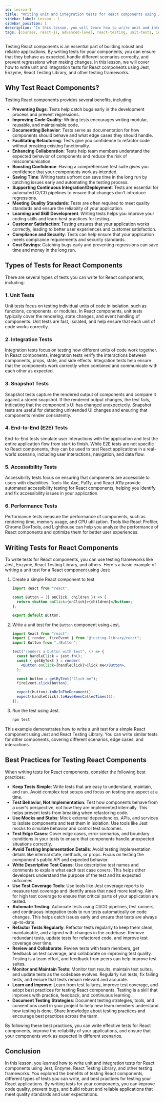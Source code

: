 ```yaml
---
id: lesson-1
title: "Writing unit and integration tests for React components using Jest or other frameworks"
sidebar_label: Lesson - 1
sidebar_position: 1
description: "In this lesson, you will learn how to write unit and integration tests for React components using Jest, Enzyme, React Testing Library, and other testing frameworks. We will cover the basics of testing React components, writing test cases, and best practices for testing your React applications."
tags: [courses, react-js, advanced-level, react-testing, unit-tests, integration-tests, jest, enzyme, react-testing-library, testing-frameworks, best-practices, react-components, testing-strategies, test-coverage, test-automation, test-refactoring, test-maintenance, test-collaboration, test-documentation, test-improvement, test-monitoring, test-learning ]
---
```


Testing React components is an essential part of building robust and reliable applications. By writing tests for your components, you can ensure that they behave as expected, handle different scenarios correctly, and prevent regressions when making changes. In this lesson, we will cover how to write unit and integration tests for React components using Jest, Enzyme, React Testing Library, and other testing frameworks.

## Why Test React Components?

Testing React components provides several benefits, including:

- **Preventing Bugs**: Tests help catch bugs early in the development process and prevent regressions.
- **Improving Code Quality**: Writing tests encourages writing modular, reusable, and maintainable code.
- **Documenting Behavior**: Tests serve as documentation for how components should behave and what edge cases they should handle.
- **Facilitating Refactoring**: Tests give you confidence to refactor code without breaking existing functionality.
- **Enhancing Collaboration**: Tests help team members understand the expected behavior of components and reduce the risk of miscommunication.
- **Boosting Confidence**: Having a comprehensive test suite gives you confidence that your components work as intended.
- **Saving Time**: Writing tests upfront can save time in the long run by catching issues early and automating the testing process.
- **Supporting Continuous Integration/Deployment**: Tests are essential for automated CI/CD pipelines to ensure that changes don't introduce regressions.
- **Meeting Quality Standards**: Tests are often required to meet quality standards and ensure the reliability of your application.
- **Learning and Skill Development**: Writing tests helps you improve your coding skills and learn best practices for testing.
- **Customer Satisfaction**: Testing ensures that your application works correctly, leading to better user experiences and customer satisfaction.
- **Compliance and Security**: Tests can help ensure that your application meets compliance requirements and security standards.
- **Cost Savings**: Catching bugs early and preventing regressions can save time and money in the long run.

## Types of Tests for React Components

There are several types of tests you can write for React components, including:

### 1. Unit Tests

Unit tests focus on testing individual units of code in isolation, such as functions, components, or modules. In React components, unit tests typically cover the rendering, state changes, and event handling of components. Unit tests are fast, isolated, and help ensure that each unit of code works correctly.

### 2. Integration Tests

Integration tests focus on testing how different units of code work together. In React components, integration tests verify the interactions between components, props, state, and side effects. Integration tests help ensure that the components work correctly when combined and communicate with each other as expected.

### 3. Snapshot Tests

Snapshot tests capture the rendered output of components and compare it against a stored snapshot. If the rendered output changes, the test fails, indicating that the component's UI has changed unexpectedly. Snapshot tests are useful for detecting unintended UI changes and ensuring that components render consistently.

### 4. End-to-End (E2E) Tests

End-to-End tests simulate user interactions with the application and test the entire application flow from start to finish. While E2E tests are not specific to React components, they can be used to test React applications in a real-world scenario, including user interactions, navigation, and data flow.

### 5. Accessibility Tests

Accessibility tests focus on ensuring that components are accessible to users with disabilities. Tools like Axe, Pa11y, and React A11y provide automated accessibility testing for React components, helping you identify and fix accessibility issues in your application.

### 6. Performance Tests

Performance tests measure the performance of components, such as rendering time, memory usage, and CPU utilization. Tools like React Profiler, Chrome DevTools, and Lighthouse can help you analyze the performance of React components and optimize them for better user experiences.

## Writing Tests for React Components

To write tests for React components, you can use testing frameworks like Jest, Enzyme, React Testing Library, and others. Here's a basic example of writing a unit test for a React component using Jest:

1. Create a simple React component to test.

   ```jsx title="Button.js"
   import React from "react";

   const Button = ({ onClick, children }) => {
     return <button onClick={onClick}>{children}</button>;
   };

   export default Button;
   ```

2. Write a unit test for the `Button` component using Jest.

   ```jsx title="Button.test.js"
   import React from "react";
   import { render, fireEvent } from "@testing-library/react";
   import Button from "./Button";

   test("renders a button with text", () => {
     const handleClick = jest.fn();
     const { getByText } = render(
       <Button onClick={handleClick}>Click me</Button>,
     );

     const button = getByText("Click me");
     fireEvent.click(button);

     expect(button).toBeInTheDocument();
     expect(handleClick).toHaveBeenCalledTimes(1);
   });
   ```

3. Run the test using Jest.

   ```bash
   npm test
   ```

This example demonstrates how to write a unit test for a simple React component using Jest and React Testing Library. You can write similar tests for other components, covering different scenarios, edge cases, and interactions.

## Best Practices for Testing React Components

When writing tests for React components, consider the following best practices:

- **Keep Tests Simple**: Write tests that are easy to understand, maintain, and run. Avoid complex test setups and focus on testing one aspect at a time.
- **Test Behavior, Not Implementation**: Test how components behave from a user's perspective, not how they are implemented internally. This helps prevent tests from breaking when refactoring code.
- **Use Mocks and Stubs**: Mock external dependencies, APIs, and services to isolate components and test them in isolation. Use tools like Jest mocks to simulate behavior and control test outcomes.
- **Test Edge Cases**: Cover edge cases, error scenarios, and boundary conditions in your tests to ensure that components handle unexpected situations correctly.
- **Avoid Testing Implementation Details**: Avoid testing implementation details like internal state, methods, or props. Focus on testing the component's public API and expected behavior.
- **Write Descriptive Test Cases**: Use descriptive test names and comments to explain what each test case covers. This helps other developers understand the purpose of the test and its expected outcomes.
- **Use Test Coverage Tools**: Use tools like Jest coverage reports to measure test coverage and identify areas that need more testing. Aim for high test coverage to ensure that critical parts of your application are tested.
- **Automate Testing**: Automate tests using CI/CD pipelines, test runners, and continuous integration tools to run tests automatically on code changes. This helps catch issues early and ensure that tests are always up-to-date.
- **Refactor Tests Regularly**: Refactor tests regularly to keep them clean, maintainable, and aligned with changes in the codebase. Remove redundant tests, update tests for refactored code, and improve test coverage over time.
- **Review and Collaborate**: Review tests with team members, get feedback on test coverage, and collaborate on improving test quality. Testing is a team effort, and feedback from peers can help improve test suites.
- **Monitor and Maintain Tests**: Monitor test results, maintain test suites, and update tests as the codebase evolves. Regularly run tests, fix failing tests, and ensure that tests remain relevant and accurate.
- **Learn and Improve**: Learn from test failures, improve test coverage, and adopt best practices for testing React components. Testing is a skill that improves with practice, feedback, and continuous learning.
- **Document Testing Strategies**: Document testing strategies, tools, and conventions used in your project to help new team members understand how testing is done. Share knowledge about testing practices and encourage best practices across the team.

By following these best practices, you can write effective tests for React components, improve the reliability of your applications, and ensure that your components work as expected in different scenarios.

## Conclusion

In this lesson, you learned how to write unit and integration tests for React components using Jest, Enzyme, React Testing Library, and other testing frameworks. You explored the benefits of testing React components, different types of tests you can write, and best practices for testing your React applications. By writing tests for your components, you can improve code quality, prevent bugs, and build robust and reliable applications that meet quality standards and user expectations.
